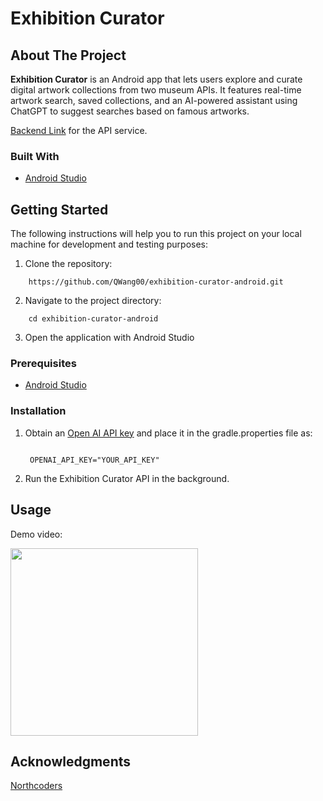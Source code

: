 # Exhibition Curator

## About The Project

**Exhibition Curator** is an Android app that lets users explore and curate digital artwork collections from two museum APIs. It features real-time artwork search, saved collections, and an AI-powered assistant using ChatGPT to suggest searches based on famous artworks.

[Backend Link](https://github.com/QWang00/exhibition-curator-api) for the API service.


### Built With

* [Android Studio](https://developer.android.com/studio)

## Getting Started

The following instructions will help you to run this project on your local machine for development
and testing purposes:

1. Clone the repository:

```
    https://github.com/QWang00/exhibition-curator-android.git
```

2. Navigate to the project directory:

```
    cd exhibition-curator-android
```
3. Open the application with Android Studio


### Prerequisites

* [Android Studio](https://developer.android.com/studio)

### Installation

1. Obtain an [Open AI API key](https://platform.openai.com/docs/api-reference/introduction) and place it in the gradle.properties file as:
   
   ```
  
    OPENAI_API_KEY="YOUR_API_KEY"
   ```
3. Run the Exhibition Curator API in the background.

## Usage

Demo video:

<img src="gif1.gif" width="300">


## Acknowledgments

[Northcoders](https://northcoders.com/)
